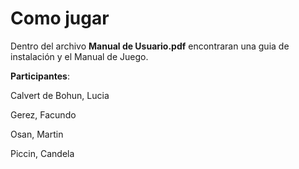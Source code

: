# Como jugar
Dentro del archivo **Manual de Usuario.pdf** encontraran una guia de instalación y el Manual de Juego.


**Participantes**:

Calvert de Bohun, Lucia

Gerez, Facundo

Osan, Martin

Piccin, Candela
